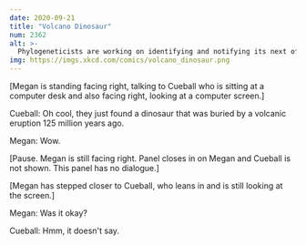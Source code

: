 ```yaml
---
date: 2020-09-21
title: "Volcano Dinosaur"
num: 2362
alt: >-
  Phylogeneticists are working on identifying and notifying its next of kin.
img: https://imgs.xkcd.com/comics/volcano_dinosaur.png
---
```

[Megan is standing facing right, talking to Cueball who is sitting at a computer desk and also facing right, looking at a computer screen.]

Cueball: Oh cool, they just found a dinosaur that was buried by a volcanic eruption 125 million years ago.

Megan: Wow.

[Pause. Megan is still facing right. Panel closes in on Megan and Cueball is not shown. This panel has no dialogue.]

[Megan has stepped closer to Cueball, who leans in and is still looking at the screen.]

Megan: Was it okay?

Cueball: Hmm, it doesn't say.